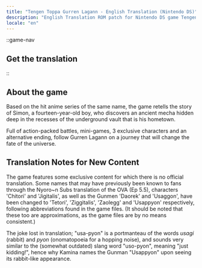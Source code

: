 ```yaml
---
title: "Tengen Toppa Gurren Lagann - English Translation (Nintendo DS)"
description: "English Translation ROM patch for Nintendo DS game Tengen Toppa Gurren Lagann"
locale: "en"
---
```


::game-nav
## Get the translation
::

## About the game
Based on the hit anime series of the same name, the game retells the story of Simon, a fourteen-year-old boy, who discovers an ancient mecha hidden deep in the recesses of the underground vault that is his hometown.

Full of action-packed battles, mini-games, 3 exclusive characters and an alternative ending, follow Gurren Lagann on a journey that will change the fate of the universe.

## Translation Notes for New Content
The game features some exclusive content for which there is no official translation. Some names that may have previously been known to fans through the Nyoro~n Subs translation of the OVA (Ep 5.5), characters 'Chitori' and 'Jigitalis', as well as the Gunmen 'Daorek' and 'Usaggon', have been changed to 'Tetori', 'Ziggitalis', 'Zaolegg' and 'Usappyon' respectively, following abbreviations found in the game files. (It should be noted that these too are approximations, as the game files are by no means consistent.)

The joke lost in translation; "usa-pyon" is a portmanteau of the words *usagi* (rabbit) and *pyon* (onomatopoeia for a hopping noise), and sounds very similar to the (somewhat outdated) slang word "uso-pyon", meaning "just kidding!", hence why Kamina names the Gunman "Usappyon" upon seeing its rabbit-like appearance.
